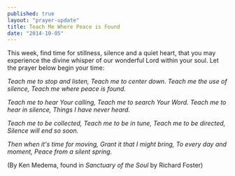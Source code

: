 ```yaml
---
published: true
layout: "prayer-update"
title: Teach Me Where Peace is Found
date: "2014-10-05"
---
```


This week, find time for stillness, silence and a quiet heart, that you may experience the divine whisper of our wonderful Lord within your soul.  Let the prayer below begin your time:

*Teach me to stop and listen,
Teach me to center down.
Teach me the use of silence,
Teach me where peace is found.*

*Teach me to hear Your calling,
Teach me to search Your Word.
Teach me to hear in silence,
Things I have never heard.*

*Teach me to be collected,
Teach me to be in tune,
Teach me to be directed,
Silence will end so soon.*

*Then when it's time for moving,
Grant it that I might bring,
To every day and moment,
Peace from a silent spring.*

(By Ken Medema, found in *Sanctuary of the Soul* by Richard Foster)